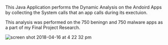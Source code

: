 This Java Application performs the Dynamic Analysis on the Andoird Apps by collecting the System calls that an app calls during its exectuion.

This analysis was performed on the 750 beningn and 750 malware apps as a part of my Final Project Research. 

![screen shot 2018-04-16 at 4 22 32 pm](https://user-images.githubusercontent.com/17535963/38833073-7d31229e-4192-11e8-8c45-cba23ab76dae.png)
